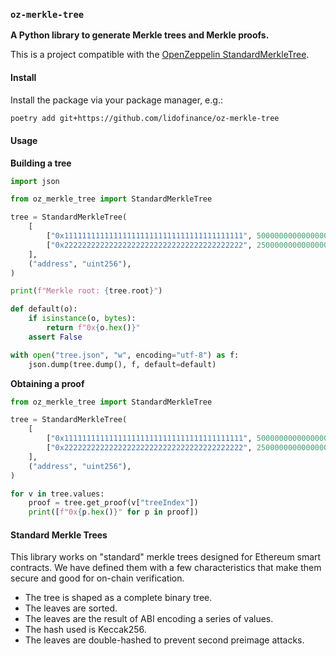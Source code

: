 ### `oz-merkle-tree`

**A Python library to generate Merkle trees and Merkle proofs.**

This is a project compatible with the [OpenZeppelin StandardMerkleTree](https://git@openzeppelin/merkle-treehub.com/OpenZeppelin/merkle-tree).

#### Install

Install the package via your package manager, e.g.:

```bash
poetry add git+https://github.com/lidofinance/oz-merkle-tree
```

#### Usage

**Building a tree**

```python
import json

from oz_merkle_tree import StandardMerkleTree

tree = StandardMerkleTree(
    [
        ["0x1111111111111111111111111111111111111111", 5000000000000000000],
        ["0x2222222222222222222222222222222222222222", 2500000000000000000],
    ],
    ("address", "uint256"),
)

print(f"Merkle root: {tree.root}")

def default(o):
    if isinstance(o, bytes):
        return f"0x{o.hex()}"
    assert False

with open("tree.json", "w", encoding="utf-8") as f:
    json.dump(tree.dump(), f, default=default)
```

**Obtaining a proof**

```python
from oz_merkle_tree import StandardMerkleTree

tree = StandardMerkleTree(
    [
        ["0x1111111111111111111111111111111111111111", 5000000000000000000],
        ["0x2222222222222222222222222222222222222222", 2500000000000000000],
    ],
    ("address", "uint256"),
)

for v in tree.values:
    proof = tree.get_proof(v["treeIndex"])
    print([f"0x{p.hex()}" for p in proof])
```

#### Standard Merkle Trees

This library works on "standard" merkle trees designed for Ethereum smart contracts. We have defined them with a few
characteristics that make them secure and good for on-chain verification.

- The tree is shaped as a complete binary tree.
- The leaves are sorted.
- The leaves are the result of ABI encoding a series of values.
- The hash used is Keccak256.
- The leaves are double-hashed to prevent second preimage attacks.

